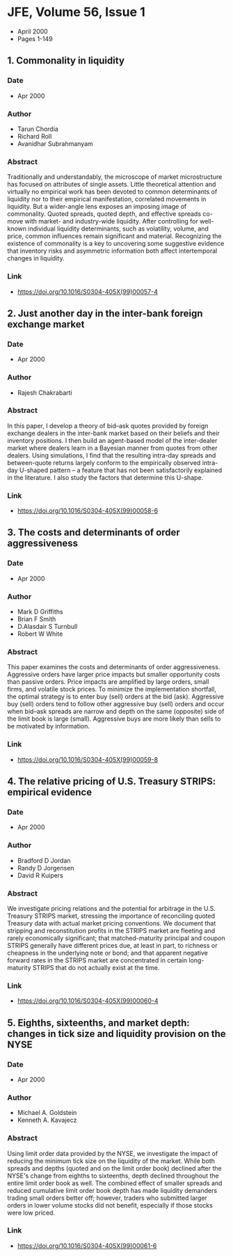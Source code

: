 # JFE, Volume 56, Issue 1
- April 2000
- Pages 1-149

## 1. Commonality in liquidity
### Date
- Apr 2000
### Author
- Tarun Chordia
- Richard Roll
- Avanidhar Subrahmanyam
### Abstract
Traditionally and understandably, the microscope of market microstructure has focused on attributes of single assets. Little theoretical attention and virtually no empirical work has been devoted to common determinants of liquidity nor to their empirical manifestation, correlated movements in liquidity. But a wider-angle lens exposes an imposing image of commonality. Quoted spreads, quoted depth, and effective spreads co-move with market- and industry-wide liquidity. After controlling for well-known individual liquidity determinants, such as volatility, volume, and price, common influences remain significant and material. Recognizing the existence of commonality is a key to uncovering some suggestive evidence that inventory risks and asymmetric information both affect intertemporal changes in liquidity.
### Link
- https://doi.org/10.1016/S0304-405X(99)00057-4

## 2. Just another day in the inter-bank foreign exchange market
### Date
- Apr 2000
### Author
- Rajesh Chakrabarti
### Abstract
In this paper, I develop a theory of bid–ask quotes provided by foreign exchange dealers in the inter-bank market based on their beliefs and their inventory positions. I then build an agent-based model of the inter-dealer market where dealers learn in a Bayesian manner from quotes from other dealers. Using simulations, I find that the resulting intra-day spreads and between-quote returns largely conform to the empirically observed intra-day U-shaped pattern – a feature that has not been satisfactorily explained in the literature. I also study the factors that determine this U-shape.
### Link
- https://doi.org/10.1016/S0304-405X(99)00058-6

## 3. The costs and determinants of order aggressiveness
### Date
- Apr 2000
### Author
- Mark D Griffiths
- Brian F Smith
- D.Alasdair S Turnbull
- Robert W White
### Abstract
This paper examines the costs and determinants of order aggressiveness. Aggressive orders have larger price impacts but smaller opportunity costs than passive orders. Price impacts are amplified by large orders, small firms, and volatile stock prices. To minimize the implementation shortfall, the optimal strategy is to enter buy (sell) orders at the bid (ask). Aggressive buy (sell) orders tend to follow other aggressive buy (sell) orders and occur when bid–ask spreads are narrow and depth on the same (opposite) side of the limit book is large (small). Aggressive buys are more likely than sells to be motivated by information.
### Link
- https://doi.org/10.1016/S0304-405X(99)00059-8

## 4. The relative pricing of U.S. Treasury STRIPS: empirical evidence
### Date
- Apr 2000
### Author
- Bradford D Jordan
- Randy D Jorgensen
- David R Kuipers
### Abstract
We investigate pricing relations and the potential for arbitrage in the U.S. Treasury STRIPS market, stressing the importance of reconciling quoted Treasury data with actual market pricing conventions. We document that stripping and reconstitution profits in the STRIPS market are fleeting and rarely economically significant; that matched-maturity principal and coupon STRIPS generally have different prices due, at least in part, to richness or cheapness in the underlying note or bond; and that apparent negative forward rates in the STRIPS market are concentrated in certain long-maturity STRIPS that do not actually exist at the time.
### Link
- https://doi.org/10.1016/S0304-405X(99)00060-4

## 5. Eighths, sixteenths, and market depth: changes in tick size and liquidity provision on the NYSE
### Date
- Apr 2000
### Author
- Michael A. Goldstein
- Kenneth A. Kavajecz
### Abstract
Using limit order data provided by the NYSE, we investigate the impact of reducing the minimum tick size on the liquidity of the market. While both spreads and depths (quoted and on the limit order book) declined after the NYSE's change from eighths to sixteenths, depth declined throughout the entire limit order book as well. The combined effect of smaller spreads and reduced cumulative limit order book depth has made liquidity demanders trading small orders better off; however, traders who submitted larger orders in lower volume stocks did not benefit, especially if those stocks were low priced.
### Link
- https://doi.org/10.1016/S0304-405X(99)00061-6

